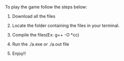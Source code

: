 To play the game follow the steps below:

1. Download all the files

2. Locate the folder containing the files in your terminal.

3. Compile the files(Ex: g++ -O *cc)

4. Run the ./a.exe or ./a.out file 

5. Enjoy!!
